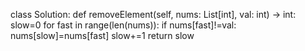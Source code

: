 class Solution:
    def removeElement(self, nums: List[int], val: int) -> int:
        slow=0
        for fast in range(len(nums)):
            if nums[fast]!=val:
                nums[slow]=nums[fast]
                slow+=1
        return slow